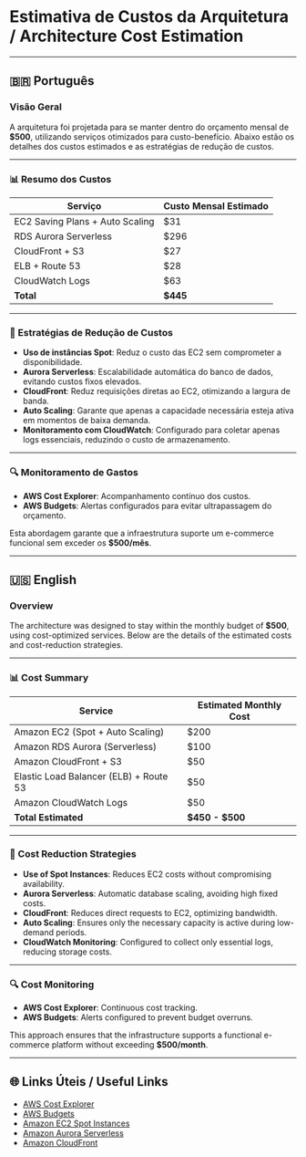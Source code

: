 # Estimativa de Custos da Arquitetura / Architecture Cost Estimation

---

## 🇧🇷 Português

### Visão Geral

A arquitetura foi projetada para se manter dentro do orçamento mensal de **$500**, utilizando serviços otimizados para custo-benefício. Abaixo estão os detalhes dos custos estimados e as estratégias de redução de custos.

---

### 📊 Resumo dos Custos

| Serviço                  | Custo Mensal Estimado |
|--------------------------|-----------------------|
| EC2 Saving Plans + Auto Scaling | $31            |
| RDS Aurora Serverless    | $296                  |
| CloudFront + S3          | $27                   |
| ELB + Route 53           | $28                   |
| CloudWatch Logs          | $63                   |
| **Total**                | **$445**              |

---

### 📌 Estratégias de Redução de Custos

- **Uso de instâncias Spot**: Reduz o custo das EC2 sem comprometer a disponibilidade.
- **Aurora Serverless**: Escalabilidade automática do banco de dados, evitando custos fixos elevados.
- **CloudFront**: Reduz requisições diretas ao EC2, otimizando a largura de banda.
- **Auto Scaling**: Garante que apenas a capacidade necessária esteja ativa em momentos de baixa demanda.
- **Monitoramento com CloudWatch**: Configurado para coletar apenas logs essenciais, reduzindo o custo de armazenamento.

---

### 🔍 Monitoramento de Gastos

- **AWS Cost Explorer**: Acompanhamento contínuo dos custos.
- **AWS Budgets**: Alertas configurados para evitar ultrapassagem do orçamento.

Esta abordagem garante que a infraestrutura suporte um e-commerce funcional sem exceder os **$500/mês**.

---

## 🇺🇸 English

### Overview

The architecture was designed to stay within the monthly budget of **$500**, using cost-optimized services. Below are the details of the estimated costs and cost-reduction strategies.

---

### 📊 Cost Summary

| Service                                | Estimated Monthly Cost |
| -------------------------------------- | ---------------------- |
| Amazon EC2 (Spot + Auto Scaling)       | $200                   |
| Amazon RDS Aurora (Serverless)         | $100                   |
| Amazon CloudFront + S3                 | $50                    |
| Elastic Load Balancer (ELB) + Route 53 | $50                    |
| Amazon CloudWatch Logs                 | $50                    |
| **Total Estimated**                    | **$450 - $500**        |

---

### 📌 Cost Reduction Strategies

- **Use of Spot Instances**: Reduces EC2 costs without compromising availability.
- **Aurora Serverless**: Automatic database scaling, avoiding high fixed costs.
- **CloudFront**: Reduces direct requests to EC2, optimizing bandwidth.
- **Auto Scaling**: Ensures only the necessary capacity is active during low-demand periods.
- **CloudWatch Monitoring**: Configured to collect only essential logs, reducing storage costs.

---

### 🔍 Cost Monitoring

- **AWS Cost Explorer**: Continuous cost tracking.
- **AWS Budgets**: Alerts configured to prevent budget overruns.

This approach ensures that the infrastructure supports a functional e-commerce platform without exceeding **$500/month**.

---

## 🌐 Links Úteis / Useful Links

- [AWS Cost Explorer](https://aws.amazon.com/aws-cost-management/aws-cost-explorer/)
- [AWS Budgets](https://aws.amazon.com/aws-cost-management/aws-budgets/)
- [Amazon EC2 Spot Instances](https://aws.amazon.com/ec2/spot/)
- [Amazon Aurora Serverless](https://aws.amazon.com/rds/aurora/serverless/)
- [Amazon CloudFront](https://aws.amazon.com/cloudfront/)
